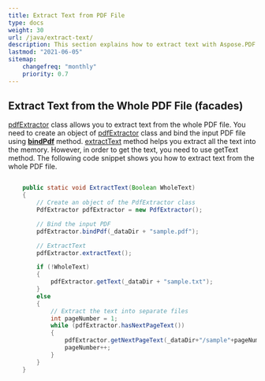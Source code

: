 ```yaml
---
title: Extract Text from PDF File
type: docs
weight: 30
url: /java/extract-text/
description: This section explains how to extract text with Aspose.PDF Facades using PdfExtractor Class.
lastmod: "2021-06-05"
sitemap:
    changefreq: "monthly"
    priority: 0.7
---
```


## Extract Text from the Whole PDF File (facades)

[pdfExtractor](https://apireference.aspose.com/java/pdf/com.aspose.pdf.facades/PdfExtractor) class allows you to extract text from the whole PDF file. You need to create an object of [pdfExtractor](https://apireference.aspose.com/java/pdf/com.aspose.pdf.facades/PdfExtractor) class and bind the input PDF file using [**bindPdf**](http://www.aspose.com/api/java/pdf/com.aspose.pdf.facades/classes/pdfextractor/methods/bindPdf\(java.lang.String\)/) method. [extractText](https://apireference.aspose.com/java/pdf/com.aspose.pdf.facades/PdfExtractor#extractText--) method helps you extract all the text into the memory. However, in order to get the text, you need to use getText method. The following code snippet shows you how to extract text from the whole PDF file.

```java

    public static void ExtractText(Boolean WholeText)
    {            
        // Create an object of the PdfExtractor class
        PdfExtractor pdfExtractor = new PdfExtractor();

        // Bind the input PDF
        pdfExtractor.bindPdf(_dataDir + "sample.pdf");

        // ExtractText
        pdfExtractor.extractText();

        if (!WholeText)
        {
            pdfExtractor.getText(_dataDir + "sample.txt");
        }
        else
        {
            // Extract the text into separate files
            int pageNumber = 1;
            while (pdfExtractor.hasNextPageText())
            {
                pdfExtractor.getNextPageText(_dataDir+"/sample"+pageNumber+".txt");
                pageNumber++;
            }
        }
    }
```

